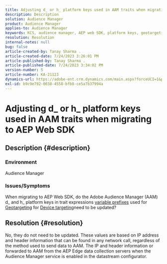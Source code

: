 ```yaml
---
title: Adjusting d_ or h_ platform keys used in AAM traits when migrating to AEP Web SDK
description: Description
solution: Audience Manager
product: Audience Manager
applies-to: Audience Manager
keywords: KCS, audience manager, AEP web SDK, platform keys, geotargeting, variable prefixes, device targeting
resolution: Resolution
internal-notes: null
bug: false
article-created-by: Tanay Sharma .
article-created-date: 7/24/2023 3:26:01 PM
article-published-by: Tanay Sharma .
article-published-date: 7/24/2023 3:34:02 PM
version-number: 5
article-number: KA-21123
dynamics-url: https://adobe-ent.crm.dynamics.com/main.aspx?forceUCI=1&pagetype=entityrecord&etn=knowledgearticle&id=1cbd5461-362a-ee11-bdf4-6045bd006239
exl-id: b9c9e792-0038-4558-bfb8-ce5a7b37994a
---
```

# Adjusting d_ or h_ platform keys used in AAM traits when migrating to AEP Web SDK

## Description {#description}


### Environment

Audience Manager

### Issues/Symptoms

When migrating to AEP Web SDK, do the Adobe Audience Manager (AAM) d_ and h_ platform keys in trait expressions [variable prefixes](https://experienceleague.adobe.com/docs/audience-manager/user-guide/features/traits/trait-variable-prefixes.html) used for [Geotargeting](https://experienceleague.adobe.com/docs/audience-manager/user-guide/features/traits/trait-geotarget-keys.html) for [Device targeting](https://experienceleague.adobe.com/docs/audience-manager/user-guide/features/traits/trait-device-targeting.html)need to be updated?


## Resolution {#resolution}


No, they do not need to be updated. These values are based on IP address and header information that can be found in any network call, regardless of the method used to send data to AAM. The IP and header information or forwarded to AAM from the AEP Edge data collection servers when the Audience Manager service is enabled in the datastream configurator.
